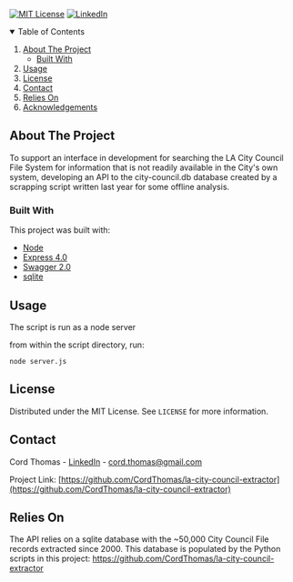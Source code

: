 [![MIT License][license-shield]][license-url]
[![LinkedIn][linkedin-shield]][linkedin-url]

<!-- TABLE OF CONTENTS -->
<details open="open">
  <summary>Table of Contents</summary>
  <ol>
    <li>
      <a href="#about-the-project">About The Project</a>
      <ul>
        <li><a href="#built-with">Built With</a></li>
      </ul>
    </li>
    <li><a href="#usage">Usage</a></li>
    <li><a href="#license">License</a></li>
    <li><a href="#contact">Contact</a></li>
    <li><a href="#relies-on">Relies On</a></li>
    <li><a href="#acknowledgements">Acknowledgements</a></li>
  </ol>
</details>

## About The Project

To support an interface in development for searching the LA City Council 
File System for information that is not readily available in the City's own system, 
developing an API to the city-council.db database created by a scrapping script written
last year for some offline analysis.

### Built With

This project was built with:

* [Node](https://www.crummy.com/software/BeautifulSoup/)
* [Express 4.0](https://expressjs.com/)
* [Swagger 2.0](https://swagger.io/)
* [sqlite](https://www.sqlite.org/index.html)

## Usage

The script is run as a node server

from within the script directory, run:

```node server.js```

## License

Distributed under the MIT License. See `LICENSE` for more information.

## Contact

Cord Thomas - [LinkedIn](https://www.linkedin.com/in/cordthomas/) - cord.thomas@gmail.com

Project Link: [https://github.com/CordThomas/la-city-council-extractor](https://github.com/CordThomas/la-city-council-extractor)

## Relies On

The API relies on a sqlite database with the ~50,000 City Council File records extracted since 2000.   This database is populated by the Python scripts in this project:  https://github.com/CordThomas/la-city-council-extractor

[license-shield]: https://img.shields.io/github/license/othneildrew/Best-README-Template.svg?style=for-the-badge
[license-url]: https://github.com/othneildrew/Best-README-Template/blob/master/LICENSE.txt
[linkedin-shield]: https://img.shields.io/badge/-LinkedIn-black.svg?style=for-the-badge&logo=linkedin&colorB=555
[linkedin-url]: https://www.linkedin.com/in/cordthomas/
